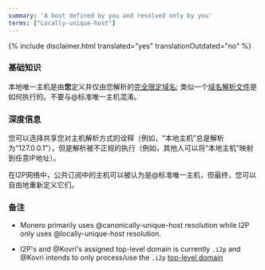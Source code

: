 ```yaml
---
summary: 'A host defined by you and resolved only by you'
terms: ["Locally-unique-host"]
---
```


{% include disclaimer.html translated="yes" translationOutdated="no" %}

### 基础知识

本地唯一主机是由**您**定义并仅由您解析的[完全限定域名](https://en.wikipedia.org/wiki/FQDN);
类似一个[域名解析文件](https://en.wikipedia.org/wiki/Hosts_(file))是如何执行的。不要与@标准唯一主机混淆。

### 深度信息

您可以选择共享您对主机解析方式的诠释（例如，“本地主机”总是解析为“127.0.0.1”），但是解析被不正规的执行（例如，其他人可以将“本地主机”映射到任意IP地址）。

在I2P网络中，公共订阅中的主机可以被认为是@标准唯一主机，但最终，您可以自由地重新定义它们。

### 备注

- Monero primarily uses @canonically-unique-host resolution while I2P only
  uses @locally-unique-host resolution.

- I2P's and @Kovri's assigned top-level domain is currently `.i2p` and
  @Kovri intends to only process/use the `.i2p` [top-level
  domain](https://en.wikipedia.org/wiki/Top_level_domain)
